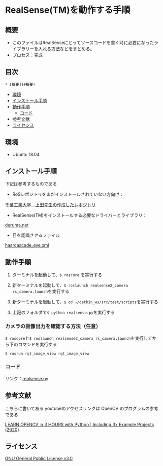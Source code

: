 # RealSense(TM)を動作する手順

## 概要

* このファイルはRealSenseにとってソースコードを書く時に必要になったライブラリーを入れる方法などをまとめる。
* プロセス：完成

## 目次

	* [概要](#概要)
  * [環境](#環境)
  * [インストール手順](#インストール手順)
  * [動作手順](#動作手順)
    * [コード](#コード)
  * [参考文献](#参考文献)
  * [ライセンス](#ライセンス)
  
## 環境

* Ubuntu 18.04

## インストール手順

下記は参考するものである

* RoSレポジトリをまだインストールされていない方向け：

[千葉工業大学　上田先生の作成したレポジトリ](https://github.com/ryuichiueda/ros_setup_scripts_Ubuntu18.04_server)

* RealSense(TM)をインストールする必要なドライバーとライブラリ：

[deruma.net](https://demura.net/robot/16525.html?fbclid=IwAR0nOSm6AjqzBr9XKlJBnbOrQo_9WXP6ynvVWw4D2tUS67yDh-SiwgAf6o0)

* 目を認識させるファイル

[haarcascade_eye.xml](#https://ja.osdn.net/projects/sfnet_magicvisionport/downloads/mvp/cascades/haarcascade_eye.xml/)
## 動作手順

1. ターミナルを起動して、`$ roscore` を実行する

2. 新ターミナルを起動して、`$ roslaunch realsense2_camera rs_camera.launch`を実行する

3. 新ターミナルを起動して、`$ cd ~/catkin_ws/src/test/scripts`を実行する

4. 上記のフォルダで`$ python realsense.py`を実行する

### カメラの画像出力を確認する方法（任意）

`$ roscore`と`$ roslaunch realsense2_camera rs_camera.launch`を実行してから下のコマンドを実行する

    $ rosrun rqt_image_view rqt_image_view
    
### コード

リンク：[realsense.py](https://github.com/cit-team6/last_report/blob/main/RealSense/realsense.py)

## 参考文献

こちらに書いてある youtubeのアクセスリンクは OpenCV のプログラムの参考である

[LEARN OPENCV in 3 HOURS with Python | Including 3x Example Projects (2020)](https://www.youtube.com/watch?v=WQeoO7MI0Bs&ab_channel=Murtaza%27sWorkshop-RoboticsandAI)

## ライセンス

[GNU General Public License v3.0](https://github.com/cit-team6/last_report/blob/main/RealSense/LICENSE)

